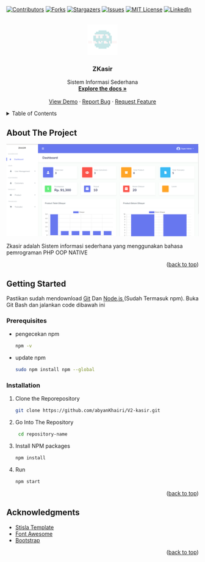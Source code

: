 <!-- Improved compatibility of back to top link: See: https://github.com/othneildrew/Best-README-Template/pull/73 -->

<a id="readme-top"></a>

<!--
*** Thanks for checking out the Best-README-Template. If you have a suggestion
*** that would make this better, please fork the repo and create a pull request
*** or simply open an issue with the tag "enhancement".
*** Don't forget to give the project a star!
*** Thanks again! Now go create something AMAZING! :D
-->

<!-- PROJECT SHIELDS -->
<!--
*** I'm using markdown "reference style" links for readability.
*** Reference links are enclosed in brackets [ ] instead of parentheses ( ).
*** See the bottom of this document for the declaration of the reference variables
*** for contributors-url, forks-url, etc. This is an optional, concise syntax you may use.
*** https://www.markdownguide.org/basic-syntax/#reference-style-links
-->

[![Contributors][contributors-shield]][contributors-url]
[![Forks][forks-shield]][forks-url]
[![Stargazers][stars-shield]][stars-url]
[![Issues][issues-shield]][issues-url]
[![MIT License][license-shield]][license-url]
[![LinkedIn][linkedin-shield]][linkedin-url]

<!-- PROJECT LOGO -->
<br />
<div align="center">
  <a href="https://github.com/abyanKhairi/V2-kasir">
    <img src="assets/img/logo.png" alt="Logo" width="80" height="80">
  </a>

<h3 align="center">ZKasir</h3>

  <p align="center">
    Sistem Informasi Sederhana
    <br />
    <a href="https://github.com/abyanKhairi/V2-kasir"><strong>Explore the docs »</strong></a>
    <br />
    <br />
    <a href="https://github.com/abyanKhairi/V2-kasir">View Demo</a>
    ·
    <a href="https://github.com/abyanKhairi/V2-kasir/issues/new?labels=bug&template=bug-report---.md">Report Bug</a>
    ·
    <a href="https://github.com/abyanKhairi/V2-kasir/issues/new?labels=enhancement&template=feature-request---.md">Request Feature</a>
  </p>
</div>

<!-- TABLE OF CONTENTS -->
<details>
  <summary>Table of Contents</summary>
  <ol>
    <li>
      <a href="#about-the-project">About The Project</a>
      <ul>
        <li><a href="#built-with">Built With</a></li>
      </ul>
    </li>
    <li>
      <a href="#getting-started">Getting Started</a>
      <ul>
        <li><a href="#prerequisites">Prerequisites</a></li>
        <li><a href="#installation">Installation</a></li>
      </ul>
    </li>
    <li><a href="#acknowledgments">Acknowledgments</a></li>
  </ol>
</details>

<!-- ABOUT THE PROJECT -->

## About The Project

[![Zkasir][product-screenshot]]()

Zkasir adalah Sistem informasi sederhana yang menggunakan bahasa pemrograman PHP OOP NATIVE

<p align="right">(<a href="#readme-top">back to top</a>)</p>

<!-- GETTING STARTED -->

## Getting Started

Pastikan sudah mendownload <a href="https://git-scm.com/downloads">Git</a> Dan <a href="https://nodejs.org/">Node.js </a>(Sudah Termasuk npm).
Buka Git Bash dan jalankan code dibawah ini

### Prerequisites

- pengecekan npm
  ```sh
  npm -v
  ```
- update npm

  ```sh
  sudo npm install npm --global
  ```

### Installation

1. Clone the Reporepository
   ```sh
   git clone https://github.com/abyanKhairi/V2-kasir.git
   ```
2. Go Into The Repository

   ```sh
    cd repository-name
   ```

3. Install NPM packages

   ```sh
   npm install
   ```

4. Run
   ```sh
   npm start
   ```
   <p align="right">(<a href="#readme-top">back to top</a>)</p>

## Acknowledgments

- [Stisla Template](https://github.com/stisla/stisla)
- [Font Awesome](https://fontawesome.com/icons)
- [Bootstrap](https://getbootstrap.com/)

<p align="right">(<a href="#readme-top">back to top</a>)</p>

<!-- MARKDOWN LINKS & IMAGES -->
<!-- https://www.markdownguide.org/basic-syntax/#reference-style-links -->

[contributors-shield]: https://img.shields.io/github/contributors/abyanKhairi/V2-kasir.svg?style=for-the-badge
[contributors-url]: https://github.com/abyanKhairi/V2-kasir/graphs/contributors
[forks-shield]: https://img.shields.io/github/forks/abyanKhairi/V2-kasir.svg?style=for-the-badge
[forks-url]: https://github.com/abyanKhairi/V2-kasir/network/members
[stars-shield]: https://img.shields.io/github/stars/abyanKhairi/V2-kasir.svg?style=for-the-badge
[stars-url]: https://github.com/abyanKhairi/V2-kasir/stargazers
[issues-shield]: https://img.shields.io/github/issues/abyanKhairi/V2-kasir.svg?style=for-the-badge
[issues-url]: https://github.com/abyanKhairi/V2-kasir/issues
[license-shield]: https://img.shields.io/github/license/abyanKhairi/V2-kasir.svg?style=for-the-badge
[license-url]: https://github.com/abyanKhairi/V2-kasir/blob/master/LICENSE.txt
[linkedin-shield]: https://img.shields.io/badge/-LinkedIn-black.svg?style=for-the-badge&logo=linkedin&colorB=555
[linkedin-url]: https://linkedin.com/in/linkedin_username
[product-screenshot]: assets/img/dashboard-zkasir.png
[Next.js]: https://img.shields.io/badge/next.js-000000?style=for-the-badge&logo=nextdotjs&logoColor=white
[Next-url]: https://nextjs.org/
[React.js]: https://img.shields.io/badge/React-20232A?style=for-the-badge&logo=react&logoColor=61DAFB
[React-url]: https://reactjs.org/
[Vue.js]: https://img.shields.io/badge/Vue.js-35495E?style=for-the-badge&logo=vuedotjs&logoColor=4FC08D
[Vue-url]: https://vuejs.org/
[Angular.io]: https://img.shields.io/badge/Angular-DD0031?style=for-the-badge&logo=angular&logoColor=white
[Angular-url]: https://angular.io/
[Svelte.dev]: https://img.shields.io/badge/Svelte-4A4A55?style=for-the-badge&logo=svelte&logoColor=FF3E00
[Svelte-url]: https://svelte.dev/
[Laravel.com]: https://img.shields.io/badge/Laravel-FF2D20?style=for-the-badge&logo=laravel&logoColor=white
[Laravel-url]: https://laravel.com
[Bootstrap.com]: https://img.shields.io/badge/Bootstrap-563D7C?style=for-the-badge&logo=bootstrap&logoColor=white
[Bootstrap-url]: https://getbootstrap.com
[JQuery.com]: https://img.shields.io/badge/jQuery-0769AD?style=for-the-badge&logo=jquery&logoColor=white
[JQuery-url]: https://jquery.com
[Php-url]: https://www.php.net/
[Php.com]: https://www.php.net/
[git-url]: https://git-scm.com/downloads
